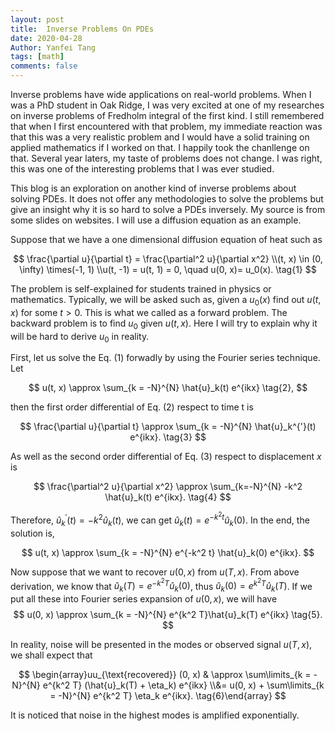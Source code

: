 ```yaml
---
layout: post
title:  Inverse Problems On PDEs
date: 2020-04-28
Author: Yanfei Tang
tags: [math]
comments: false
---
```


Inverse problems have wide applications on real-world problems. When I was a PhD student in Oak Ridge, I was very excited at one of my researches on inverse problems of Fredholm integral of the first kind. I still remembered that when I first encountered with that problem, my immediate reaction was that this was a very realistic problem and I would have a solid training on applied mathematics if I worked on that. I happily took the chanllenge on that. Several year laters, my taste of problems does not change. I was right, this was one of the interesting problems that I was ever studied. 

<!-- more -->

This blog is an exploration on another kind of inverse problems about solving PDEs. It does not offer any methodologies to solve the problems but give an insight why it is so hard to solve a PDEs inversely. My source is from some slides on websites. I will use a diffusion equation as an example. 



Suppose that we have a one dimensional diffusion equation of heat such as 

$$
\frac{\partial u}{\partial t} = \frac{\partial^2 u}{\partial x^2} \\(t, x) \in (0, \infty) \times(-1, 1) \\u(t, -1) = u(t, 1) = 0, \quad u(0, x)= u_0(x). \tag{1}
$$

The problem is self-explained for students trained in physics or mathematics. Typically, we will be asked such as, given a $u_0(x)$ find out $u(t, x)$ for some $t>0$. This is what we called as a forward problem. The backward problem is to find $u_0$ given $u(t, x)$. Here I will try to explain why it will be hard to derive $u_0$ in reality. 



First, let us solve the Eq. (1) forwadly by using the Fourier series technique. Let

$$
u(t, x) \approx \sum_{k = -N}^{N} \hat{u}_k(t) e^{ikx} \tag{2},
$$

then the first order differential of Eq. (2) respect to time t is

$$
\frac{\partial u}{\partial t} \approx \sum_{k = -N}^{N} \hat{u}_k^{'}(t) e^{ikx}. \tag{3}
$$

As well as the second order differential of Eq. (3) respect to displacement $x$ is

$$
\frac{\partial^2 u}{\partial x^2} \approx \sum_{k=-N}^{N} -k^2 \hat{u}_k(t) e^{ikx}. \tag{4}
$$

Therefore, $\hat{u}_k^{'}(t) = -k^2 \hat{u}_k(t)$, we can get $\hat{u}_k(t) = e^{-k^2 t}\hat{u}_k(0)$. In the end, the solution is, 

$$
u(t, x) \approx \sum_{k = -N}^{N} e^{-k^2 t} \hat{u}_k(0) e^{ikx}.
$$



Now suppose that we want to recover $u(0, x)$ from $u(T, x)$. From above derivation, we know that $\hat{u}_k(T) = e^{-k^2 T}\hat{u}_k(0)$, thus $\hat{u}_k(0) = e^{k^2 T}\hat{u}_k(T)$. If we put all these into Fourier series expansion of $u(0, x)$, we will have
$$
u(0, x) \approx \sum_{k = -N}^{N}  e^{k^2 T}\hat{u}_k(T) e^{ikx} \tag{5}.
$$

In reality, noise will be presented in the modes or observed signal $u(T, x)$, we shall expect that

$$
\begin{array}uu_{\text{recovered}} (0, x)  & \approx \sum\limits_{k = -N}^{N}  e^{k^2 T} (\hat{u}_k(T) + \eta_k) e^{ikx} \\&= u(0, x) + \sum\limits_{k = -N}^{N}  e^{k^2 T} \eta_k  e^{ikx}. \tag{6}\end{array}
$$

It is noticed that noise in the highest modes is amplified exponentially. 


